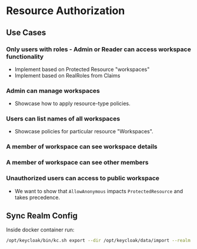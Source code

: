 # Resource Authorization

## Use Cases

### Only users with roles - Admin or Reader can access workspace functionality

* Implement based on Protected Resource "workspaces"
* Implement based on RealRoles from Claims

### Admin can manage workspaces

* Showcase how to apply resource-type policies.

### Users can list names of all workspaces

* Showcase policies for particular resource "Workspaces".

### A member of workspace can see workspace details

### A member of workspace can see other members

### Unauthorized users can access to public workspace

* We want to show that `AllowAnonymous` impacts `ProtectedResource` and takes precedence.

## Sync Realm Config

Inside docker container run:

```bash
/opt/keycloak/bin/kc.sh export --dir /opt/keycloak/data/import --realm Test
```
